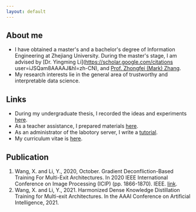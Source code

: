 ```yaml
---
layout: default
---
```


## About me 

- I have obtained a master's and a bachelor's degree of  Information Engineering at Zhejiang University. During the master's stage, I am  advised by [Dr. Yingming Li](https://scholar.google.com/citations user=iJSQam8AAAAJ&hl=zh-CN), and [Prof. Zhongfei (Mark) Zhang](http://www.cs.binghamton.edu/~zhongfei/). 
- My research interests lie in the general area of trustworthy and interpretable data science. 
<!-- I am currently a PhD candidate in Computer Science, Simon Fraser University -->
<!-- , supervised by [Prof. Jian Pei](https://sites.google.com/view/jpei/jian-peis-homepage).  -->

## Links 

- During my undergraduate thesis, I recorded the ideas and experiments [here](https://luzai.github.io/report/).
- As a teacher assistance, I prepared materials [here](https://github.com/luzai/opt18).
- As an administrator of the labotory server, I write a [tutorial](https://luzai.github.io/server/). 
- My curriculum vitae is [here](./assets/xinglu.cv.eng.pdf). 

## Publication 

1. Wang, X. and Li, Y., 2020, October. Gradient Deconfliction-Based Training For Multi-Exit Architectures. In 2020 IEEE International Conference on Image Processing (ICIP) (pp. 1866-1870). IEEE. [link](https://ieeexplore.ieee.org/document/9190812). 
2. Wang, X. and Li, Y., 2021. Harmonized Dense Knowledge Distillation Training for Multi-exit Architectures. In the AAAI Conference on Artificial Intelligence, 2021. 
